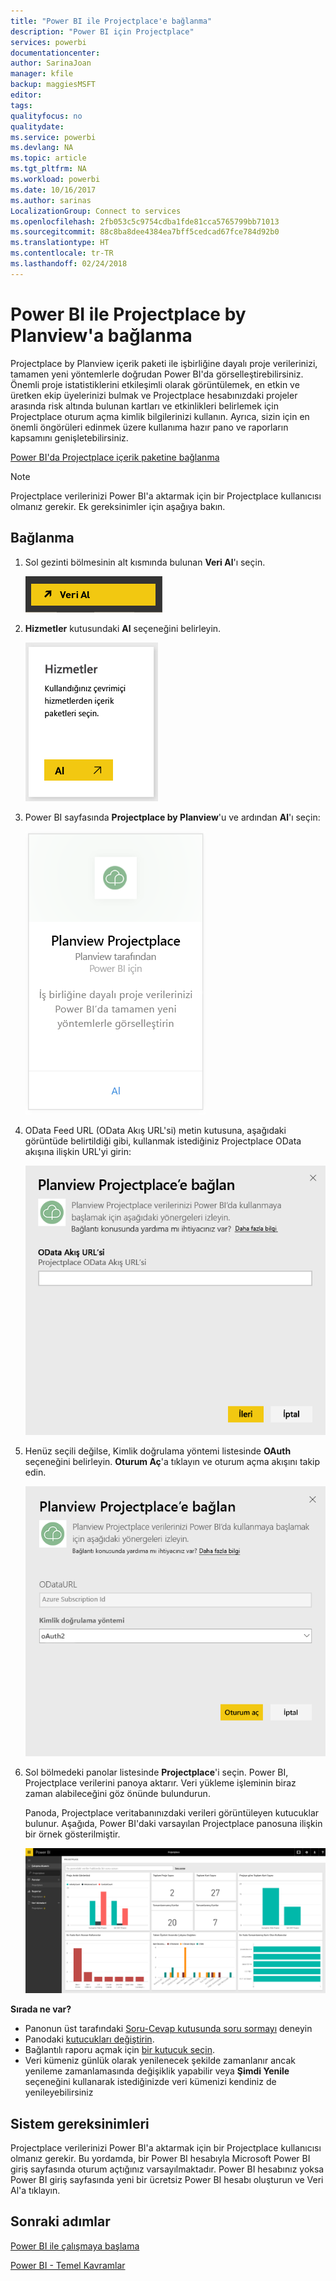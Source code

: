 ```yaml
---
title: "Power BI ile Projectplace'e bağlanma"
description: "Power BI için Projectplace"
services: powerbi
documentationcenter: 
author: SarinaJoan
manager: kfile
backup: maggiesMSFT
editor: 
tags: 
qualityfocus: no
qualitydate: 
ms.service: powerbi
ms.devlang: NA
ms.topic: article
ms.tgt_pltfrm: NA
ms.workload: powerbi
ms.date: 10/16/2017
ms.author: sarinas
LocalizationGroup: Connect to services
ms.openlocfilehash: 2fb053c5c9754cdba1fde81cca5765799bb71013
ms.sourcegitcommit: 88c8ba8dee4384ea7bff5cedcad67fce784d92b0
ms.translationtype: HT
ms.contentlocale: tr-TR
ms.lasthandoff: 02/24/2018
---
```

# <a name="connect-to-projectplace-by-planview-with-power-bi"></a>Power BI ile Projectplace by Planview'a bağlanma
Projectplace by Planview içerik paketi ile işbirliğine dayalı proje verilerinizi, tamamen yeni yöntemlerle doğrudan Power BI'da görselleştirebilirsiniz. Önemli proje istatistiklerini etkileşimli olarak görüntülemek, en etkin ve üretken ekip üyelerinizi bulmak ve Projectplace hesabınızdaki projeler arasında risk altında bulunan kartları ve etkinlikleri belirlemek için Projectplace oturum açma kimlik bilgilerinizi kullanın. Ayrıca, sizin için en önemli öngörüleri edinmek üzere kullanıma hazır pano ve raporların kapsamını genişletebilirsiniz.

[Power BI'da Projectplace içerik paketine bağlanma](https://app.powerbi.com/getdata/services/projectplace)

>[!NOTE]
>Projectplace verilerinizi Power BI'a aktarmak için bir Projectplace kullanıcısı olmanız gerekir. Ek gereksinimler için aşağıya bakın.

## <a name="how-to-connect"></a>Bağlanma
1. Sol gezinti bölmesinin alt kısmında bulunan **Veri Al**'ı seçin.
   
    ![](media/service-connect-to-projectplace/get.png)
2. **Hizmetler** kutusundaki **Al** seçeneğini belirleyin.
   
    ![](media/service-connect-to-projectplace/services.png)
3. Power BI sayfasında **Projectplace by Planview**'u ve ardından **Al**'ı seçin:  
   
    ![](media/service-connect-to-projectplace/projectplace.png)
4. OData Feed URL (OData Akış URL'si) metin kutusuna, aşağıdaki görüntüde belirtildiği gibi, kullanmak istediğiniz Projectplace OData akışına ilişkin URL'yi girin:
   
    ![](media/service-connect-to-projectplace/params.png)
5. Henüz seçili değilse, Kimlik doğrulama yöntemi listesinde **OAuth** seçeneğini belirleyin. **Oturum Aç**'a tıklayın ve oturum açma akışını takip edin.  
   
   ![](media/service-connect-to-projectplace/creds.png)
6. Sol bölmedeki panolar listesinde **Projectplace**'i seçin. Power BI, Projectplace verilerini panoya aktarır. Veri yükleme işleminin biraz zaman alabileceğini göz önünde bulundurun.  
   
    Panoda, Projectplace veritabanınızdaki verileri görüntüleyen kutucuklar bulunur. Aşağıda, Power BI'daki varsayılan Projectplace panosuna ilişkin bir örnek gösterilmiştir.
   
    ![](media/service-connect-to-projectplace/dashboard.png)

**Sırada ne var?**

* Panonun üst tarafındaki [Soru-Cevap kutusunda soru sormayı](power-bi-q-and-a.md) deneyin
* Panodaki [kutucukları değiştirin](service-dashboard-edit-tile.md).
* Bağlantılı raporu açmak için [bir kutucuk seçin](service-dashboard-tiles.md).
* Veri kümeniz günlük olarak yenilenecek şekilde zamanlanır ancak yenileme zamanlamasında değişiklik yapabilir veya **Şimdi Yenile** seçeneğini kullanarak istediğinizde veri kümenizi kendiniz de yenileyebilirsiniz

## <a name="system-requirements"></a>Sistem gereksinimleri
Projectplace verilerinizi Power BI'a aktarmak için bir Projectplace kullanıcısı olmanız gerekir. Bu yordamda, bir Power BI hesabıyla Microsoft Power BI giriş sayfasında oturum açtığınız varsayılmaktadır. Power BI hesabınız yoksa Power BI giriş sayfasında yeni bir ücretsiz Power BI hesabı oluşturun ve Veri Al'a tıklayın.

## <a name="next-steps"></a>Sonraki adımlar
[Power BI ile çalışmaya başlama](service-get-started.md)

[Power BI - Temel Kavramlar](service-basic-concepts.md)

